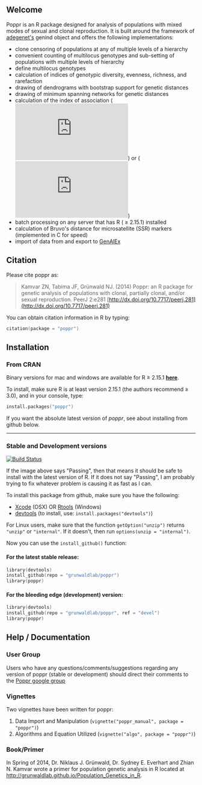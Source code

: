 ## Welcome

Poppr is an R package designed for analysis of populations with mixed modes of 
sexual and clonal reproduction. It is built around the framework of [adegenet's](http://adegenet.r-forge.r-project.org/)
genind object and offers the following implementations:

- clone censoring of populations at any of multiple levels of a hierarchy
- convenient counting of multilocus genotypes and sub-setting of populations with multiple levels of hierarchy
- define multilocus genotypes
- calculation of indices of genotypic diversity, evenness, richness, and rarefaction
- drawing of dendrograms with bootstrap support for genetic distances
- drawing of minimum spanning networks for genetic distances
- calculation of the index of association 
(![equation](http://latex.codecogs.com/gif.latex?I_A))
or (![equation](http://latex.codecogs.com/gif.latex?%5Cbar%7Br%7D_d))
- batch processing on any server that has R ( &ge; 2.15.1) installed
- calculation of Bruvo's distance for microsatellite (SSR) markers (implemented in C for speed)
- import of data from and export to [GenAlEx](http://biology.anu.edu.au/GenAlEx/Welcome.html "GenAlEx Homepage")

## Citation

Please cite poppr as:

> Kamvar ZN, Tabima JF, Grünwald NJ. (2014) Poppr: an R package for genetic analysis of populations with clonal, partially clonal, and/or sexual reproduction. PeerJ 2:e281 [http://dx.doi.org/10.7717/peerj.281](http://dx.doi.org/10.7717/peerj.281)
  
You can obtain citation information in R by typing:

```s
citation(package = "poppr")
```

## Installation

### From CRAN

Binary versions for mac and windows are available for R &ge; 2.15.1 [**here**](http://cran.r-project.org/web/packages/poppr/index.html).

To install, make sure R is at least version 2.15.1 (the authors recommend &ge; 3.0), and in your console, type:

```s
install.packages("poppr")
```

If you want the absolute latest version of *poppr*, see about installing from github below.

***

### Stable and Development versions

[![Build Status](https://travis-ci.org/grunwaldlab/poppr.png?branch=devel)](https://travis-ci.org/grunwaldlab/poppr?branch=devel)

If the image above says "Passing", then that means it should be safe to install with the latest version of R. If it does not say "Passing", I am probably trying to fix whatever problem is causing it as fast as I can.

To install this package from github, make sure you have the following:

- [Xcode](https://developer.apple.com/xcode/) (OSX)
    OR [Rtools](http://cran.r-project.org/bin/windows/Rtools/) (Windows)
- [devtools](https://github.com/hadley/devtools) (to install, use: `install.packages("devtools")`)

For Linux users, make sure that the function `getOption("unzip")` returns `"unzip"` or `"internal"`. If it doesn't, then run `options(unzip = "internal")`.

Now you can use the `install_github()` function:

#### For the latest stable release:    

```s
library(devtools)
install_github(repo = "grunwaldlab/poppr")
library(poppr)
```

#### For the bleeding edge (development) version:

```s
library(devtools)
install_github(repo = "grunwaldlab/poppr", ref = "devel")
library(poppr)
```

## Help / Documentation

### User Group

Users who have any questions/comments/suggestions regarding any version of poppr (stable or development) should direct their comments to the [Poppr google group](http://groups.google.com/group/poppr)

### Vignettes

Two vignettes have been written for poppr:

1. Data Import and Manipulation (`vignette("poppr_manual", package = "poppr")`)
2. Algorithms and Equation Utilized (`vignette("algo", package = "poppr")`)

### Book/Primer

In Spring of 2014, Dr. Niklaus J. Grünwald, Dr. Sydney E. Everhart and Zhian N. Kamvar wrote a primer for population genetic analysis in R located at http://grunwaldlab.github.io/Population_Genetics_in_R.

